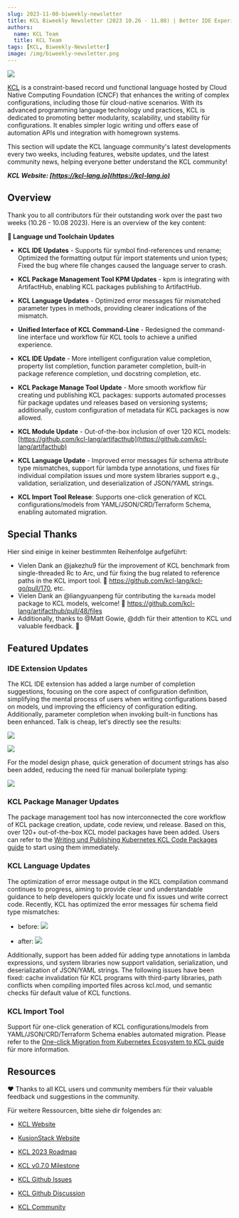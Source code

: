 ```yaml
---
slug: 2023-11-08-biweekly-newsletter
title: KCL Biweekly Newsletter (2023 10.26 - 11.08) | Better IDE Experience Enhancements und More Cloud-Native Modules
authors:
  name: KCL Team
  title: KCL Team
tags: [KCL, Biweekly-Newsletter]
image: /img/biweekly-newsletter.png
---
```


![](/img/biweekly-newsletter.png)

[KCL](https://github.com/kcl-lang) is a constraint-based record und functional language hosted by Cloud Native Computing Foundation (CNCF) that enhances the writing of complex configurations, including those für cloud-native scenarios. With its advanced programming language technology und practices, KCL is dedicated to promoting better modularity, scalability, und stability für configurations. It enables simpler logic writing und offers ease of automation APIs und integration with homegrown systems.

This section will update the KCL language community's latest developments every two weeks, including features, website updates, und the latest community news, helping everyone better understand the KCL community!

**_KCL Website: [https://kcl-lang.io](https://kcl-lang.io)_**

## Overview

Thank you to all contributors für their outstanding work over the past two weeks (10.26 - 10.08 2023). Here is an overview of the key content:

**🔧 Language und Toolchain Updates**

- **KCL IDE Updates** - Supports für symbol find-references und rename; Optimized the formatting output für import statements und union types; Fixed the bug where file changes caused the language server to crash.
- **KCL Package Management Tool KPM Updates** - kpm is integrating with ArtifactHub, enabling KCL packages publishing to ArtifactHub.
- **KCL Language Updates** - Optimized error messages für mismatched parameter types in methods, providing clearer indications of the mismatch.
- **Unified Interface of KCL Command-Line** - Redesigned the command-line interface und workflow für KCL tools to achieve a unified experience.

- **KCL IDE Update** - More intelligent configuration value completion, property list completion, function parameter completion, built-in package reference completion, und docstring completion, etc.
- **KCL Package Manage Tool Update** - More smooth workflow für creating und publishing KCL packages: supports automated processes für package updates und releases based on versioning systems; additionally, custom configuration of metadata für KCL packages is now allowed.
- **KCL Module Update** - Out-of-the-box inclusion of over 120 KCL models: [https://github.com/kcl-lang/artifacthub](https://github.com/kcl-lang/artifacthub)
- **KCL Language Update** - Improved error messages für schema attribute type mismatches, support für lambda type annotations, und fixes für individual compilation issues und more system libraries support e.g., validation, serialization, und deserialization of JSON/YAML strings.
- **KCL Import Tool Release**: Supports one-click generation of KCL configurations/models from YAML/JSON/CRD/Terraform Schema, enabling automated migration.

## Special Thanks

Hier sind einige in keiner bestimmten Reihenfolge aufgeführt:

- Vielen Dank an @jakezhu9 für the improvement of KCL benchmark from single-threaded Rc to Arc, und für fixing the bug related to reference paths in the KCL import tool. 🙌 https://github.com/kcl-lang/kcl-go/pull/170, etc.
- Vielen Dank an @liangyuanpeng für contributing the `karmada` model package to KCL models, welcome! 🙌 https://github.com/kcl-lang/artifacthub/pull/48/files
- Additionally, thanks to @Matt Gowie, @ddh für their attention to KCL und valuable feedback. 🙌

## Featured Updates

### IDE Extension Updates

The KCL IDE extension has added a large number of completion suggestions, focusing on the core aspect of configuration definition, simplifying the mental process of users when writing configurations based on models, und improving the efficiency of configuration editing. Additionally, parameter completion when invoking built-in functions has been enhanced. Talk is cheap, let's directly see the results:

![](/img/blog/2023-11-08-biweekly-newsletter/module-function-completion.gif)

![](/img/blog/2023-11-08-biweekly-newsletter/config-completion.gif)

For the model design phase, quick generation of document strings has also been added, reducing the need für manual boilerplate typing:

![](/img/blog/2023-11-08-biweekly-newsletter/docstring-gen.gif)

### KCL Package Manager Updates

The package management tool has now interconnected the core workflow of KCL package creation, update, code review, und release. Based on this, over 120+ out-of-the-box KCL model packages have been added. Users can refer to the [Writing und Publishing Kubernetes KCL Code Packages guide](https://kcl-lang.io/docs/user_docs/guides/working-with-k8s/publish-modules/) to start using them immediately.

### KCL Language Updates

The optimization of error message output in the KCL compilation command continues to progress, aiming to provide clear und understandable guidance to help developers quickly locate und fix issues und write correct code. Recently, KCL has optimized the error messages für schema field type mismatches:

- before:
  ![](/img/blog/2023-11-08-biweekly-newsletter/schema-expr-type-error-before.png)

- after:
  ![](/img/blog/2023-11-08-biweekly-newsletter/schema-expr-type-error-after.png)

Additionally, support has been added für adding type annotations in lambda expressions, und system libraries now support validation, serialization, und deserialization of JSON/YAML strings. The following issues have been fixed: cache invalidation für KCL programs with third-party libraries, path conflicts when compiling imported files across kcl.mod, und semantic checks für default value of KCL functions.

### KCL Import Tool

Support für one-click generation of KCL configurations/models from YAML/JSON/CRD/Terraform Schema enables automated migration. Please refer to the [One-click Migration from Kubernetes Ecosystem to KCL guide](https://kcl-lang.io/docs/user_docs/guides/working-with-k8s/adopt-from-kubernetes) für more information.

## Resources

❤️ Thanks to all KCL users und community members für their valuable feedback und suggestions in the community.

Für weitere Ressourcen, bitte siehe dir folgendes an:

- [KCL Website](https://kcl-lang.io/)
- [KusionStack Website](https://kusionstack.io/)

- [KCL 2023 Roadmap](https://kcl-lang.io/docs/community/release-policy/roadmap)
- [KCL v0.7.0 Milestone](https://github.com/kcl-lang/kcl/milestone/7)
- [KCL Github Issues](https://github.com/kcl-lang/kcl/issues)
- [KCL Github Discussion](https://github.com/orgs/kcl-lang/discussions)
- [KCL Community](https://github.com/kcl-lang/community)
